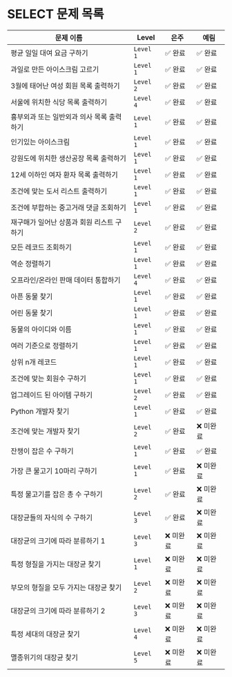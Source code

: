 # SELECT 문제 목록



| **문제 이름**                                     | **Level**  | **은주**    | **예림**    |
|---------------------------------------------------|------------|-------------|-------------|
| 평균 일일 대여 요금 구하기                      | `Level 1`  | ✅ 완료   | ✅ 완료   |
| 과일로 만든 아이스크림 고르기                   | `Level 1`  | ✅ 완료   | ✅ 완료   |
| 3월에 태어난 여성 회원 목록 출력하기            | `Level 2`  | ✅ 완료   | ✅ 완료   |
| 서울에 위치한 식당 목록 출력하기                | `Level 4`  | ✅ 완료   | ✅ 완료   |
| 흉부외과 또는 일반외과 의사 목록 출력하기       | `Level 1`  | ✅ 완료   | ✅ 완료   |
| 인기있는 아이스크림                             | `Level 1`  | ✅ 완료   | ✅ 완료   |
| 강원도에 위치한 생산공장 목록 출력하기          | `Level 1`  | ✅ 완료   | ✅ 완료   |
| 12세 이하인 여자 환자 목록 출력하기            | `Level 1`  | ✅ 완료   | ✅ 완료    |
| 조건에 맞는 도서 리스트 출력하기               | `Level 1`  | ✅ 완료   |  ✅ 완료   |
| 조건에 부합하는 중고거래 댓글 조회하기         | `Level 1`  | ✅ 완료   | ✅ 완료   |
| 재구매가 일어난 상품과 회원 리스트 구하기       | `Level 2`  | ✅ 완료   | ✅ 완료   |
| 모든 레코드 조회하기                           | `Level 1`  | ✅ 완료    | ✅ 완료   |
| 역순 정렬하기                                  | `Level 1`  | ✅ 완료    | ✅ 완료   |
| 오프라인/온라인 판매 데이터 통합하기           | `Level 4`  | ✅ 완료   | ✅ 완료   |
| 아픈 동물 찾기                                 | `Level 1`  | ✅ 완료   | ✅ 완료  |
| 어린 동물 찾기                                 | `Level 1`  | ✅ 완료   | ✅ 완료   |
| 동물의 아이디와 이름                           | `Level 1`  | ✅ 완료   | ✅ 완료   |
| 여러 기준으로 정렬하기                         | `Level 1`  | ✅ 완료   | ✅ 완료   |
| 상위 n개 레코드                                | `Level 1`  | ✅ 완료   | ✅ 완료   |
| 조건에 맞는 회원수 구하기                      | `Level 1`  | ✅ 완료   | ✅ 완료   |
| 업그레이드 된 아이템 구하기                    | `Level 2`  | ✅ 완료   | ✅ 완료   |
| Python 개발자 찾기                             | `Level 1`  | ✅ 완료   | ✅ 완료   |
| 조건에 맞는 개발자 찾기                        | `Level 2`  | ✅ 완료  | ❌ 미완료   |
| 잔챙이 잡은 수 구하기                          | `Level 1`  | ✅ 완료   | ✅ 완료   |
| 가장 큰 물고기 10마리 구하기                   | `Level 1`  | ✅ 완료   | ❌ 미완료   |
| 특정 물고기를 잡은 총 수 구하기                | `Level 2`  | ✅ 완료   | ❌ 미완료   |
| 대장균들의 자식의 수 구하기                    | `Level 3`  | ✅ 완료   | ❌ 미완료   |
| 대장균의 크기에 따라 분류하기 1                | `Level 3`  | ❌ 미완료   | ❌ 미완료   |
| 특정 형질을 가지는 대장균 찾기                 | `Level 1`  | ❌ 미완료   | ❌ 미완료   |
| 부모의 형질을 모두 가지는 대장균 찾기          | `Level 2`  | ❌ 미완료   | ❌ 미완료   |
| 대장균의 크기에 따라 분류하기 2                | `Level 3`  | ❌ 미완료   | ❌ 미완료   |
| 특정 세대의 대장균 찾기                        | `Level 4`  | ❌ 미완료   | ❌ 미완료   |
| 멸종위기의 대장균 찾기                         | `Level 5`  | ❌ 미완료   | ❌ 미완료   |
